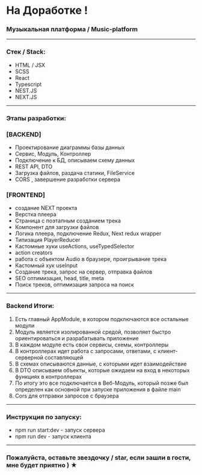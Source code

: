 # На Доработке ! 
### Музыкальная платформа / Music-platform

---

### Стек / Stack: 

* HTML / JSX 
* SCSS
* React
* Typescript
* NEST.JS
* NEXT.JS

---

### Этапы разработки: 

### [BACKEND]

* Проектирование диаграммы базы данных
* Сервис, Модуль, Контроллер
* Подключение к БД, описываем схему данных
* REST API, DTO
* Загрузка файлов, раздача статики, FileService
* CORS , завершение разработки сервера

### [FRONTEND] 

* создание NEXT проекта
* Верстка плеера
* Страница с поэтапным созданием трека
* Компонент для загрузки файлов
* Логика плеера, подключение Redux, Next redux wrapper
* Типизация PlayerReducer
* Кастомные хуки useActions, useTypedSelector 
* action creators
* работа с объектом Audio в браузере, проигрывание трека
* Кастомный хук useInput
* Создание трека, запрос на сервер, отправка файлов
* SEO оптимизация, head, title, meta
* Поиск треков, оптимизация запроса на поиск

---

### Backend Итоги: 

1. Есть главный AppModule, в котором подключаются все остальные модули
2. Модуль является изолированной средой, позволяет быстро ориентироваться и разрабатывать приложение 
3. В каждом модуле есть свои сервисы, схемы, контроллеры
4. В контроллерах идет работа с запросами, ответами, с клиент-серверной составляющей 
5. В схемах описываются данные, с которыми идет взаимодействие 
6. В DTO описываем объекты, которые ожидаем на вход в некоторых функциях в контроллерах
7. По итогу это все подключается в Веб-Модуль, который позже был определен как основной при запуске приложения в файле main 
8. Cors для отправки запросов с браузера 

---

### Инструкция по запуску:

* npm run start:dev - запуск сервера
* npm run dev - запуск клиента

---

### Пожалуйста, оставьте звездочку / star, если зашли в гости, мне будет приятно ) ★
